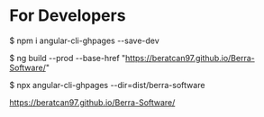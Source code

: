 # For Developers

$ npm i angular-cli-ghpages --save-dev

$ ng build --prod --base-href "https://beratcan97.github.io/Berra-Software/"

$ npx angular-cli-ghpages --dir=dist/berra-software


https://beratcan97.github.io/Berra-Software/